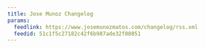 ```yaml
---
title: Jose Munoz Changelog
params:
  feedlink: https://www.josemunozmatos.com/changelog/rss.xml
  feedid: 51c1f5c27182c42f6b987ade32f08051
---
```

